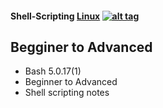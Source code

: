 #### Shell-Scripting [Linux](https://wikipedia.org/wiki/Linux) [![alt tag](http://icons.iconarchive.com/icons/dakirby309/simply-styled/32/OS-Linux-icon.png)](https://fr.wikipedia.org/wiki/Linux)

## Begginer to Advanced
- Bash 5.0.17(1)
- Beginner to Advanced
- Shell scripting notes
